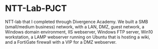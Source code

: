 # NTT-Lab-PJCT
NTT-lab that I completed through Divergence Academy. We built a SMB (small/medium business) network, with a LAN, DMZ, guest network, a Windows domain environment, IIS webserver, Windows FTP server, Win10 workstation, a LAMP webserver running on Ubuntu that is hosting a wiki, and a FortiGate firewall with a VIP for a DMZ webserver.
